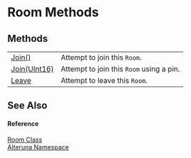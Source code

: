 # Room Methods




## Methods
<table>
<tr>
<td><a href="M_Alteruna_Room_Join">Join()</a></td>
<td>Attempt to join this <code>Room</code>.</td></tr>
<tr>
<td><a href="M_Alteruna_Room_Join_1">Join(UInt16)</a></td>
<td>Attempt to join this <code>Room</code> using a pin.</td></tr>
<tr>
<td><a href="M_Alteruna_Room_Leave">Leave</a></td>
<td>Attempt to leave this <code>Room</code>.</td></tr>
</table>

## See Also


#### Reference
<a href="T_Alteruna_Room">Room Class</a>  
<a href="N_Alteruna">Alteruna Namespace</a>  
